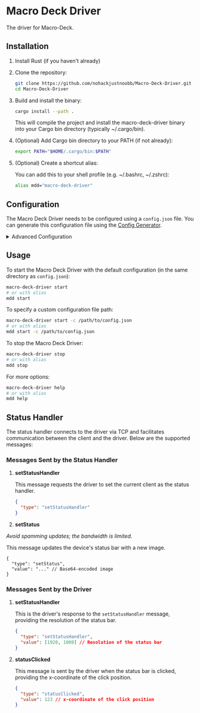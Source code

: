 # Macro Deck Driver

The driver for Macro-Deck.

## Installation

1. Install Rust (if you haven't already)
2. Clone the repository:

   ```bash
   git clone https://github.com/nohackjustnoobb/Macro-Deck-Driver.git
   cd Macro-Deck-Driver
   ```

3. Build and install the binary:

   ```bash
   cargo install --path .
   ```

   This will compile the project and install the macro-deck-driver binary into your Cargo bin directory (typically ~/.cargo/bin).

4. (Optional) Add Cargo bin directory to your PATH (if not already):

   ```bash
   export PATH="$HOME/.cargo/bin:$PATH"
   ```

5. (Optional) Create a shortcut alias:

   You can add this to your shell profile (e.g. ~/.bashrc, ~/.zshrc):

   ```bash
   alias mdd="macro-deck-driver"
   ```

## Configuration

The Macro Deck Driver needs to be configured using a `config.json` file. You can generate this configuration file using the [Config Generator](https://nohackjustnoobb.github.io/Macro-Deck-Driver/).

<details>
<summary>Advanced Configuration</summary>

You can customize the `config.json` file further for advanced use cases. Below is an example of an advanced configuration:

```jsonc
{
  "buttons": {
    "/default/0": {
      "command": "open", // Optional command to execute
      "args": ["/Applications/Discord.app"], // Optional arguments for the command
      "icon": "...." // Optional Base64 encoded image
    },
    // Nested folder support
    "/default/0/0": {
      "command": null,
      "args": null,
      "icon": "...." // Optional Base64 encoded image
    }
  },
  "status": {
    "command": "status-handler", // Optional command to start the status handler
    "args": null // Optional arguments for the status command
  }
}
```

</details>

## Usage

To start the Macro Deck Driver with the default configuration (in the same directory as `config.json`):

```bash
macro-deck-driver start
# or with alias
mdd start
```

To specify a custom configuration file path:

```bash
macro-deck-driver start -c /path/to/config.json
# or with alias
mdd start -c /path/to/config.json
```

To stop the Macro Deck Driver:

```bash
macro-deck-driver stop
# or with alias
mdd stop
```

For more options:

```bash
macro-deck-driver help
# or with alias
mdd help
```

## Status Handler

The status handler connects to the driver via TCP and facilitates communication between the client and the driver. Below are the supported messages:

### Messages Sent by the Status Handler

1. **setStatusHandler**

   This message requests the driver to set the current client as the status handler.

   ```json
   {
     "type": "setStatusHandler"
   }
   ```

2. **setStatus**

_Avoid spamming updates; the bandwidth is limited._

This message updates the device's status bar with a new image.

```jsonc
{
  "type": "setStatus",
  "value": "..." // Base64-encoded image
}
```

### Messages Sent by the Driver

1. **setStatusHandler**

   This is the driver's response to the `setStatusHandler` message, providing the resolution of the status bar.

   ```json
   {
     "type": "setStatusHandler",
     "value": [1920, 1080] // Resolution of the status bar
   }
   ```

2. **statusClicked**

   This message is sent by the driver when the status bar is clicked, providing the x-coordinate of the click position.

   ```json
   {
     "type": "statusClicked",
     "value": 123 // x-coordinate of the click position
   }
   ```
